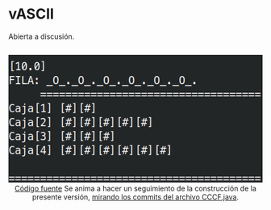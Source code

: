 # vASCII

Abierta a discusión.

<div align=center>

||
|-|
![](/imagenes/retoCCCF-PRG1-vASCII.png)
[Código fuente](/src/vPRG1/CCCF.java)
Se anima a hacer un seguimiento de la construcción de la presente versión, [mirando los commits del archivo CCCF.java](https://github.com/mmasias/pyCCCF/commits/main/src/vPRG1/CCCF.java).

</div>
